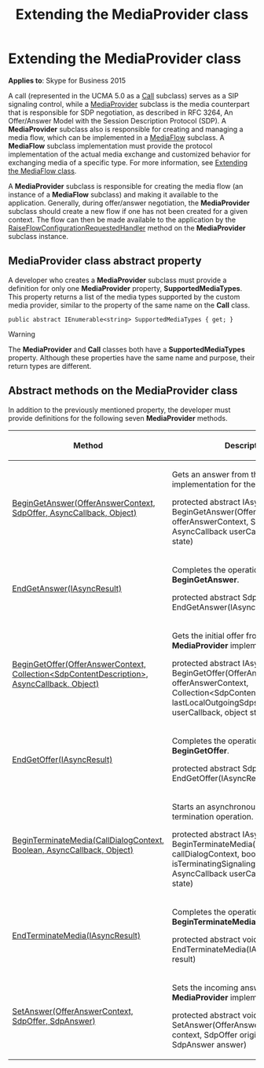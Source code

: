 ﻿---
title: Extending the MediaProvider class
TOCTitle: Extending the MediaProvider class
ms:assetid: c3f53f4e-561d-4b00-bebd-8db4f3f1f0cc
ms:mtpsurl: https://msdn.microsoft.com/en-us/library/Dn466099(v=office.16)
ms:contentKeyID: 65240019
ms.date: 07/27/2015
mtps_version: v=office.16
---

# Extending the MediaProvider class


**Applies to**: Skype for Business 2015

A call (represented in the UCMA 5.0 as a [Call](https://msdn.microsoft.com/en-us/library/hh384235\(v=office.16\)) subclass) serves as a SIP signaling control, while a [MediaProvider](https://msdn.microsoft.com/en-us/library/hh383767\(v=office.16\)) subclass is the media counterpart that is responsible for SDP negotiation, as described in RFC 3264, An Offer/Answer Model with the Session Description Protocol (SDP). A **MediaProvider** subclass also is responsible for creating and managing a media flow, which can be implemented in a [MediaFlow](https://docs.microsoft.com/dotnet/api/microsoft.rtc.collaboration.componentmodel.mediaflow?view=ucma-api) subclass. A **MediaFlow** subclass implementation must provide the protocol implementation of the actual media exchange and customized behavior for exchanging media of a specific type. For more information, see [Extending the MediaFlow class](extending-the-mediaflow-class.md).

A **MediaProvider** subclass is responsible for creating the media flow (an instance of a **MediaFlow** subclass) and making it available to the application. Generally, during offer/answer negotiation, the **MediaProvider** subclass should create a new flow if one has not been created for a given context. The flow can then be made available to the application by the [RaiseFlowConfigurationRequestedHandler](https://msdn.microsoft.com/en-us/library/hh350168\(v=office.16\)) method on the **MediaProvider** subclass instance.

## MediaProvider class abstract property

A developer who creates a **MediaProvider** subclass must provide a definition for only one **MediaProvider** property, **SupportedMediaTypes**. This property returns a list of the media types supported by the custom media provider, similar to the property of the same name on the **Call** class.

`public abstract IEnumerable<string> SupportedMediaTypes { get; }`

> [!WARNING]
> The **MediaProvider** and **Call** classes both have a **SupportedMediaTypes** property. Although these properties have the same name and purpose, their return types are different.

## Abstract methods on the MediaProvider class

In addition to the previously mentioned property, the developer must provide definitions for the following seven **MediaProvider** methods.

<table>
<colgroup>
<col style="width: 50%" />
<col style="width: 50%" />
</colgroup>
<thead>
<tr class="header">
<th><p>Method</p></th>
<th><p>Description</p></th>
</tr>
</thead>
<tbody>
<tr class="odd">
<td><p><a href="https://msdn.microsoft.com/en-us/library/hh384479(v=office.16)">BeginGetAnswer(OfferAnswerContext, SdpOffer, AsyncCallback, Object)</a></p></td>
<td><p>Gets an answer from the <strong>MediaProvider</strong> implementation for the incoming offer.</p>
<p>protected abstract IAsyncResult BeginGetAnswer(OfferAnswerContext offerAnswerContext, SdpOffer offer, AsyncCallback userCallback, object state)</p></td>
</tr>
<tr class="even">
<td><p><a href="https://msdn.microsoft.com/en-us/library/hh383856(v=office.16)">EndGetAnswer(IAsyncResult)</a></p></td>
<td><p>Completes the operation started by <strong>BeginGetAnswer</strong>.</p>
<p>protected abstract SdpAnswer EndGetAnswer(IAsyncResult result)</p></td>
</tr>
<tr class="odd">
<td><p><a href="https://msdn.microsoft.com/en-us/library/hh366051(v=office.16)">BeginGetOffer(OfferAnswerContext, Collection&lt;SdpContentDescription&gt;, AsyncCallback, Object)</a></p></td>
<td><p>Gets the initial offer from the <strong>MediaProvider</strong> implementation.</p>
<p>protected abstract IAsyncResult BeginGetOffer(OfferAnswerContext offerAnswerContext, Collection&lt;SdpContentDescription&gt; lastLocalOutgoingSdps, AsyncCallback userCallback, object state)</p></td>
</tr>
<tr class="even">
<td><p><a href="https://msdn.microsoft.com/en-us/library/hh382852(v=office.16)">EndGetOffer(IAsyncResult)</a></p></td>
<td><p>Completes the operation started by <strong>BeginGetOffer</strong>.</p>
<p>protected abstract SdpOffer EndGetOffer(IAsyncResult result)</p></td>
</tr>
<tr class="odd">
<td><p><a href="https://msdn.microsoft.com/en-us/library/hh350188(v=office.16)">BeginTerminateMedia(CallDialogContext, Boolean, AsyncCallback, Object)</a></p></td>
<td><p>Starts an asynchronous media termination operation.</p>
<p>protected abstract IAsyncResult BeginTerminateMedia(CallDialogContext callDialogContext, bool isTerminatingSignalingSession, AsyncCallback userCallback, object state)</p></td>
</tr>
<tr class="even">
<td><p><a href="https://msdn.microsoft.com/en-us/library/hh349351(v=office.16)">EndTerminateMedia(IAsyncResult)</a></p></td>
<td><p>Completes the operation started by <strong>BeginTerminateMedia</strong>.</p>
<p>protected abstract void EndTerminateMedia(IAsyncResult result)</p></td>
</tr>
<tr class="odd">
<td><p><a href="https://msdn.microsoft.com/en-us/library/hh382509(v=office.16)">SetAnswer(OfferAnswerContext, SdpOffer, SdpAnswer)</a></p></td>
<td><p>Sets the incoming answer on the <strong>MediaProvider</strong> implementation.</p>
<p>protected abstract void SetAnswer(OfferAnswerContext context, SdpOffer originalOffer, SdpAnswer answer)</p></td>
</tr>
</tbody>
</table>

